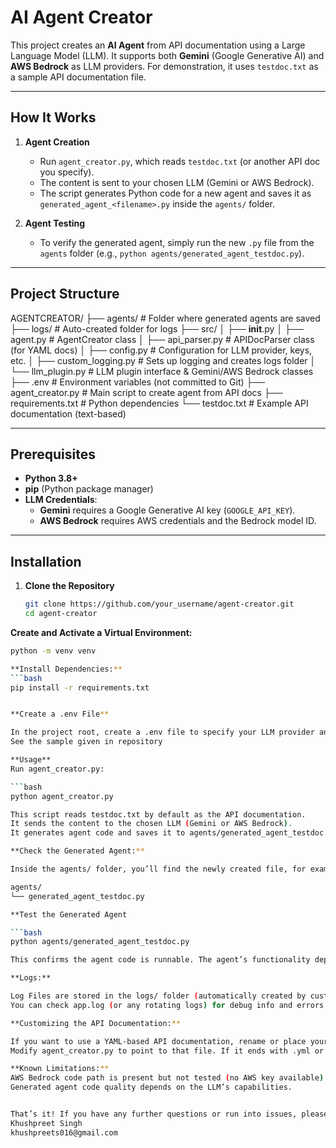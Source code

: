 # AI Agent Creator

This project creates an **AI Agent** from API documentation using a Large Language Model (LLM). It supports both **Gemini** (Google Generative AI) and **AWS Bedrock** as LLM providers. For demonstration, it uses `testdoc.txt` as a sample API documentation file.

---

## How It Works

1. **Agent Creation**  
   - Run `agent_creator.py`, which reads `testdoc.txt` (or another API doc you specify).
   - The content is sent to your chosen LLM (Gemini or AWS Bedrock).
   - The script generates Python code for a new agent and saves it as `generated_agent_<filename>.py` inside the `agents/` folder.

2. **Agent Testing**  
   - To verify the generated agent, simply run the new `.py` file from the `agents` folder (e.g., `python agents/generated_agent_testdoc.py`).

---

## Project Structure

AGENTCREATOR/
├── agents/                 # Folder where generated agents are saved
├── logs/                   # Auto-created folder for logs
├── src/
│   ├── __init__.py
│   ├── agent.py            # AgentCreator class
│   ├── api_parser.py       # APIDocParser class (for YAML docs)
│   ├── config.py           # Configuration for LLM provider, keys, etc.
│   ├── custom_logging.py   # Sets up logging and creates logs folder
│   └── llm_plugin.py       # LLM plugin interface & Gemini/AWS Bedrock classes
├── .env                    # Environment variables (not committed to Git)
├── agent_creator.py        # Main script to create agent from API docs
├── requirements.txt        # Python dependencies
└── testdoc.txt             # Example API documentation (text-based)

---

## Prerequisites

- **Python 3.8+**
- **pip** (Python package manager)
- **LLM Credentials**:
  - **Gemini** requires a Google Generative AI key (`GOOGLE_API_KEY`).
  - **AWS Bedrock** requires AWS credentials and the Bedrock model ID.

---

## Installation

1. **Clone the Repository**

   ```bash
   git clone https://github.com/your_username/agent-creator.git
   cd agent-creator

**Create and Activate a Virtual Environment:**
   ```bash
   python -m venv venv

**Install Dependencies:**
   ```bash
   pip install -r requirements.txt


**Create a .env File**

In the project root, create a .env file to specify your LLM provider and API keys:
See the sample given in repository

**Usage**
Run agent_creator.py:

   ```bash
   python agent_creator.py

This script reads testdoc.txt by default as the API documentation.
It sends the content to the chosen LLM (Gemini or AWS Bedrock).
It generates agent code and saves it to agents/generated_agent_testdoc.py (if the doc is named testdoc.txt).

**Check the Generated Agent:**

Inside the agents/ folder, you’ll find the newly created file, for example:

agents/
└── generated_agent_testdoc.py

**Test the Generated Agent

   ```bash
   python agents/generated_agent_testdoc.py

This confirms the agent code is runnable. The agent’s functionality depends on how the LLM interprets the documentation.

**Logs:**

Log Files are stored in the logs/ folder (automatically created by custom_logging.py).
You can check app.log (or any rotating logs) for debug info and errors.

**Customizing the API Documentation:**

If you want to use a YAML-based API documentation, rename or place your .yml file in the project folder.
Modify agent_creator.py to point to that file. If it ends with .yml or .yaml, the api_parser.py will parse and validate it automatically.

**Known Limitations:**
AWS Bedrock code path is present but not tested (no AWS key available).
Generated agent code quality depends on the LLM’s capabilities.


That’s it! If you have any further questions or run into issues, please open an issue or contact me.
Khushpreet Singh
khushpreets016@gmail.com








